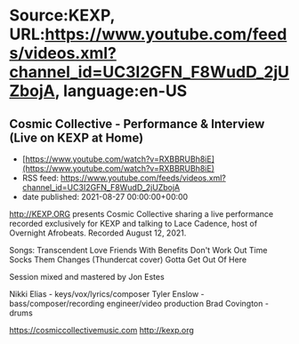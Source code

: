 # Source:KEXP, URL:https://www.youtube.com/feeds/videos.xml?channel_id=UC3I2GFN_F8WudD_2jUZbojA, language:en-US

## Cosmic Collective - Performance & Interview (Live on KEXP at Home)
 - [https://www.youtube.com/watch?v=RXBBRUBh8iE](https://www.youtube.com/watch?v=RXBBRUBh8iE)
 - RSS feed: https://www.youtube.com/feeds/videos.xml?channel_id=UC3I2GFN_F8WudD_2jUZbojA
 - date published: 2021-08-27 00:00:00+00:00

http://KEXP.ORG presents Cosmic Collective sharing a live performance recorded exclusively for KEXP and talking to Lace Cadence, host of Overnight Afrobeats. Recorded August 12, 2021.

Songs:
Transcendent Love
Friends With Benefits Don't Work Out
Time Socks
Them Changes (Thundercat cover)
Gotta Get Out Of Here

Session mixed and mastered by Jon Estes

Nikki Elias - keys/vox/lyrics/composer
Tyler Enslow - bass/composer/recording engineer/video production
Brad Covington - drums

https://cosmiccollectivemusic.com
http://kexp.org

